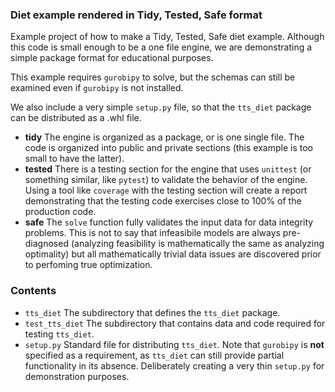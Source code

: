 ### Diet example rendered in Tidy, Tested, Safe format

Example project of how to make a Tidy, Tested, Safe diet example. Although this code is small enough
to be a one file engine, we are demonstrating a simple package format for educational purposes.

This example requires `gurobipy` to solve, but the schemas can still be examined even if `gurobipy` is not
installed.   

We also include a very simple `setup.py` file, so that the `tts_diet` package can be distributed as a 
.whl file.

* **tidy** The engine is organized as a package, or is one single file. The code is organized into public 
           and private sections (this example is too small to have the latter). 
* **tested** There is a testing section for the engine that uses `unittest` (or something similar, like 
             `pytest`) to validate the behavior of the engine. Using a tool like `coverage` with the testing
             section will create a report demonstrating that the testing code exercises close to 100% of the 
             production code.
* **safe** The `solve` function fully validates the input data for data integrity problems. This is not to say 
           that infeasibile models are always pre-diagnosed (analyzing feasibility is mathematically the same
           as analyzing optimality) but all mathematically trivial data issues are discovered prior to 
           perfoming true optimization.
           

### Contents
* `tts_diet` The subdirectory that defines the `tts_diet` package.
* `test_tts_diet` The subdirectory that contains data and code required for testing `tts_diet`.
* `setup.py` Standard file for distributing `tts_diet`. Note that `gurobipy` is **not** specified as a requirement,
             as `tts_diet` can still provide partial functionality in its absence. Deliberately creating a very
             thin `setup.py` for demonstration purposes.


